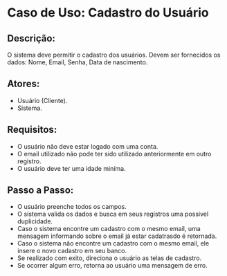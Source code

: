 # Caso de Uso: Cadastro do Usuário

## Descrição:
O sistema deve permitir o cadastro dos usuários. Devem ser fornecidos os dados: Nome, Email, Senha, Data de nascimento.

## Atores:
* Usuário (Cliente).
* Sistema.

## Requisitos:
* O usuário não deve estar logado com uma conta.
* O email utilizado não pode ter sido utilizado anteriormente em outro registro.
* O usuário deve ter uma idade miníma.

## Passo a Passo:
* O usuário preenche todos os campos.
* O sistema valida os dados e busca em seus registros uma possível duplicidade.
* Caso o sistema encontre um cadastro com o mesmo email, uma mensagem informando sobre o email já estar cadatrasdo é retornada.
* Caso o sistema não encontre um cadastro com o mesmo email, ele insere o novo cadastro em seu banco.
* Se realizado com exito, direciona o usuário as telas de cadastro.
* Se ocorrer algum erro, retorna ao usuário uma mensagem de erro.